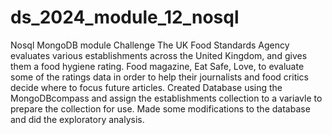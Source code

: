 # ds_2024_module_12_nosql
Nosql MongoDB module Challenge
The UK Food Standards Agency evaluates various establishments across the United Kingdom, and gives them a food hygiene rating. Food magazine, Eat Safe, Love, to evaluate some of the ratings data in order to help their journalists and food critics decide where to focus future articles.
Created Database using the MongoDBcompass and assign the establishments collection to a variavle to prepare the collection for use.
Made some modifications to the database and did the exploratory analysis.
